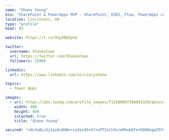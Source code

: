 ```yaml
---
name: "Shane Young"
bio: "SharePoint & PowerApps MVP - SharePoint, O365, Flow, PowerApps consulting? @PowerApps911 | Pure Snark? You found it."
location: Cincinnati, OH
type: "profile"
heat: 93

website: https://t.co/91p5BQ3pUe

twitter:
  username: ShanesCows
  url: https://twitter.com/ShanesCows
  followers: 15860

linkedin:
  url: https://www.linkedin.com/in/cincyshane

topics:
  - Power Apps

images:
  - url: https://pbs.twimg.com/profile_images/713100007398883329/qUzvsvQ3_400x400.jpg
    width: 400
    height: 400
    isCached: true
    title: "Shane Young"

secured: "v9LYwALcXjIqi6o8GWx+ia3es45+h7+uPTIeih3v/m9hwbQfe+KbRAngqYDfmfRBX2yO9GFVr/FGxIw+4J48aC+DtbvfYVf5l6Na7lDqzaRmtSu6wROB2EseEjgNUrEwZjjdcYWsZmaFGvQ8xkg/Pta8EMnRfQSfJs3rfxeQFnONTbV0VCNbVI1SejxWMGKTMIz5d8jW/xatpBZLG/Xo/ql3+CBicL5jJjajj6cnBdQgoDdx6DFk9LYR6y9F4IJoYKnm+5CAXiNTTzELOe6plrHafNR+UpVjZMY2cPBz6hESPE2pAV/pLWbD9ipq4Wf1T0urWmH3jb4PkN0iGPendqhfcjvUseuO/9X0XGM9Zl6bXMVHjXwDi2M6xPPSXZpXu1UEL6h25CSCnNngUw1w3Ob9YdscNSEQHvemkPfA058=;w+LmmYUInU0eC4LecsKf+g=="
---
```


